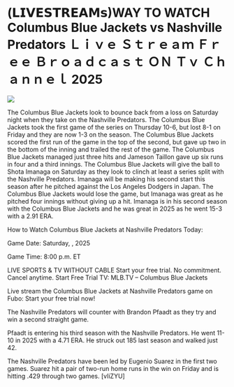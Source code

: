 # (𝗟𝗜𝗩𝗘𝗦𝗧𝗥𝗘𝗔𝗠𝘀)WAY TO WATCH Columbus Blue Jackets vs Nashville Predators Ｌｉｖｅ Ｓｔｒｅａｍ Ｆｒｅｅ Ｂｒｏａｄｃａｓｔ ＯＮ Ｔｖ Ｃｈａｎｎｅｌ  2025  
  
  
[![](https://i.imgur.com/qSNzIqt.png)](https://movie.rssnews.media/PewaUCU.php)  
  
The Columbus Blue Jackets look to bounce back from a loss on Saturday night when they take on the Nashville Predators. The Columbus Blue Jackets took the first game of the series on Thursday 10-6, but lost 8-1 on Friday and they are now 1-3 on the season. The Columbus Blue Jackets scored the first run of the game in the top of the second, but gave up two in the bottom of the inning and trailed the rest of the game. The Columbus Blue Jackets managed just three hits and Jameson Taillon gave up six runs in four and a third innings. The Columbus Blue Jackets will give the ball to Shota Imanaga on Saturday as they look to clinch at least a series split with the Nashville Predators. Imanaga will be making his second start this season after he pitched against the Los Angeles Dodgers in Japan. The Columbus Blue Jackets would lose the game, but Imanaga was great as he pitched four innings without giving up a hit. Imanaga is in his second season with the Columbus Blue Jackets and he was great in 2025 as he went 15-3 with a 2.91 ERA.

How to Watch Columbus Blue Jackets at Nashville Predators Today:

Game Date: Saturday, , 2025

Game Time: 8:00 p.m. ET

LIVE SPORTS & TV WITHOUT CABLE
Start your free trial. No commitment. Cancel anytime.
Start Free Trial
TV: MLB.TV – Columbus Blue Jackets

Live stream the Columbus Blue Jackets at Nashville Predators game on Fubo: Start your free trial now!

The Nashville Predators will counter with Brandon Pfaadt as they try and win a second straight game.

Pfaadt is entering his third season with the Nashville Predators. He went 11-10 in 2025 with a 4.71 ERA. He struck out 185 last season and walked just 42.

The Nashville Predators have been led by Eugenio Suarez in the first two games. Suarez hit a pair of two-run home runs in the win on Friday and is hitting .429 through two games. [vIiZYU]